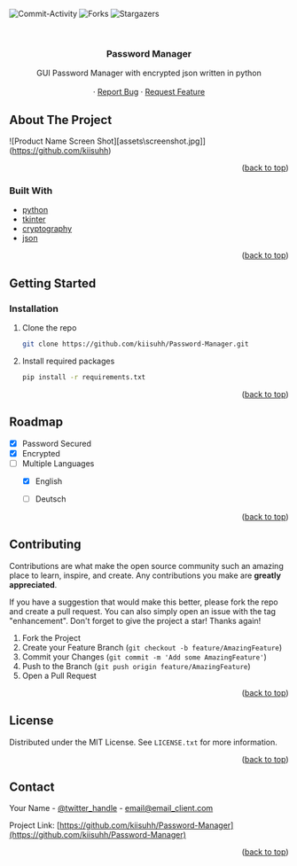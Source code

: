 ![Commit-Activity](https://img.shields.io/github/commit-activity/w/kiisuhh/Password-Manager)
![Forks](https://img.shields.io/github/forks/kiisuhh/Password-Manager)
![Stargazers](https://img.shields.io/github/stars/kiisuhh/Password-Manager)



<!-- PROJECT LOGO -->
<br />
<div align="center">
  <a href="https://github.com/kiisuhh/Password-Manager">
  </a>

<h3 align="center">Password Manager</h3>

  <p align="center">
    GUI Password Manager with encrypted json written in python
    <br />
    <br />
    ·
    <a href="https://github.com/kiisuhh/Password-Manager/issues">Report Bug</a>
    ·
    <a href="https://github.com/kiisuhh/Password-Manager/issues">Request Feature</a>
  </p>
</div>




<!-- ABOUT THE PROJECT -->
## About The Project

![Product Name Screen Shot][assets\screenshot.jpg]](https://github.com/kiisuhh)


<p align="right">(<a href="#top">back to top</a>)</p>



### Built With

* [python](https://www.python.org/)
* [tkinter](https://www.kite.com/python/docs/tkinter/)
* [cryptography](https://pypi.org/project/cryptography/)
* [json](https://www.json.org/)

<p align="right">(<a href="#top">back to top</a>)</p>



<!-- GETTING STARTED -->
## Getting Started

### Installation

1. Clone the repo
   ```sh
   git clone https://github.com/kiisuhh/Password-Manager.git
   ```
3. Install required packages
   ```sh
   pip install -r requirements.txt
   ```

<p align="right">(<a href="#top">back to top</a>)</p>



<!-- ROADMAP -->
## Roadmap

- [X] Password Secured
- [X] Encrypted
- [ ] Multiple Languages
    - [X] English
    - [ ] Deutsch


<p align="right">(<a href="#top">back to top</a>)</p>



<!-- CONTRIBUTING -->
## Contributing

Contributions are what make the open source community such an amazing place to learn, inspire, and create. Any contributions you make are **greatly appreciated**.

If you have a suggestion that would make this better, please fork the repo and create a pull request. You can also simply open an issue with the tag "enhancement".
Don't forget to give the project a star! Thanks again!

1. Fork the Project
2. Create your Feature Branch (`git checkout -b feature/AmazingFeature`)
3. Commit your Changes (`git commit -m 'Add some AmazingFeature'`)
4. Push to the Branch (`git push origin feature/AmazingFeature`)
5. Open a Pull Request

<p align="right">(<a href="#top">back to top</a>)</p>



<!-- LICENSE -->
## License

Distributed under the MIT License. See `LICENSE.txt` for more information.

<p align="right">(<a href="#top">back to top</a>)</p>



<!-- CONTACT -->
## Contact

Your Name - [@twitter_handle](https://twitter.com/twitter_handle) - email@email_client.com

Project Link: [https://github.com/kiisuhh/Password-Manager](https://github.com/kiisuhh/Password-Manager)

<p align="right">(<a href="#top">back to top</a>)</p>





<!-- MARKDOWN LINKS & IMAGES -->
<!-- https://www.markdownguide.org/basic-syntax/#reference-style-links -->
[contributors-shield]: https://img.shields.io/github/contributors/github_username/repo_name.svg?style=for-the-badge
[contributors-url]: https://github.com/github_username/repo_name/graphs/contributors
[forks-shield]: https://img.shields.io/github/forks/github_username/repo_name.svg?style=for-the-badge
[forks-url]: https://github.com/github_username/repo_name/network/members
[stars-shield]: https://img.shields.io/github/stars/github_username/repo_name.svg?style=for-the-badge
[stars-url]: https://github.com/github_username/repo_name/stargazers
[issues-shield]: https://img.shields.io/github/issues/github_username/repo_name.svg?style=for-the-badge
[issues-url]: https://github.com/github_username/repo_name/issues
[license-shield]: https://img.shields.io/github/license/github_username/repo_name.svg?style=for-the-badge
[license-url]: https://github.com/github_username/repo_name/blob/master/LICENSE.txt
[linkedin-shield]: https://img.shields.io/badge/-LinkedIn-black.svg?style=for-the-badge&logo=linkedin&colorB=555
[linkedin-url]: https://linkedin.com/in/linkedin_username
[product-screenshot]: images/screenshot.png
